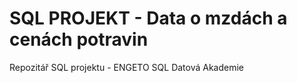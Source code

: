 # SQL PROJEKT - Data o mzdách a cenách potravin
Repozitář SQL projektu - ENGETO SQL Datová Akademie
